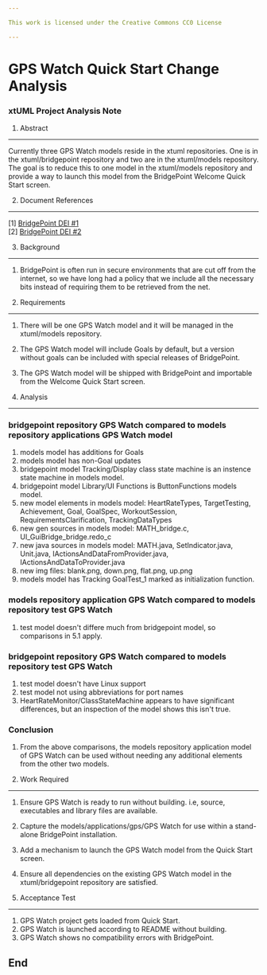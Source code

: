 ```yaml
---

This work is licensed under the Creative Commons CC0 License

---
```


# GPS Watch Quick Start Change Analysis
### xtUML Project Analysis Note


1. Abstract
-----------
Currently three GPS Watch models reside in the xtuml repositories. One is in the
xtuml/bridgepoint repository and two are in the xtuml/models repository. The
goal is to reduce this to one model in the xtuml/models repository and provide a
way to launch this model from the BridgePoint Welcome Quick Start screen.

2. Document References
----------------------
[1] [BridgePoint DEI #1](https://support.onefact.net/redmine/issues/7986)  
[2] [BridgePoint DEI #2](https://support.onefact.net/redmine/issues/7927) 

3. Background
-------------
1. BridgePoint is often run in secure environments that are cut off from the internet, so we have long had a policy that we include all the necessary bits instead of requiring them to be retrieved from the net.

4. Requirements
---------------
1. There will be one GPS Watch model and it will be managed in the xtuml/models repository.
2. The GPS Watch model will include Goals by default, but a version without goals can be included with special releases of BridgePoint.  
3. The GPS Watch model will be shipped with BridgePoint and importable from the Welcome Quick Start screen. 

5. Analysis
-----------
### bridgepoint repository GPS Watch compared to models repository applications GPS Watch model
1. models model has additions for Goals
2. models model has non-Goal updates
3. bridgepoint model Tracking/Display class state machine is an instence
   state machine in models model.
4. bridgepoint model Library/UI Functions is ButtonFunctions models model.
5. new model elements in models model: HeartRateTypes, TargetTesting,
   Achievement, Goal, GoalSpec, WorkoutSession, RequirementsClarification,
   TrackingDataTypes
6. new gen sources in models model: MATH_bridge.c, UI_GuiBridge_bridge.redo_c
7. new java sources in models model: MATH.java, SetIndicator.java, Unit.java,
   IActionsAndDataFromProvider.java, IActionsAndDataToProvider.java
8. new img files: blank.png, down.png, flat.png, up.png
9. models model has Tracking GoalTest_1 marked as initialization function.

### models repository application GPS Watch compared to models repository test GPS Watch
1. test model doesn't differe much from bridgepoint model, so comparisons in 5.1 apply.

### bridgepoint repository GPS Watch compared to models repository test GPS Watch
1. test model doesn't have Linux support
2. test model not using abbreviations for port names
3. HeartRateMonitor/ClassStateMachine appears to have significant differences, but an inspection of the model shows this isn't true.

### Conclusion
1. From the above comparisons, the models repository application model of GPS Watch can be used without needing any additional elements from the other two models.

6. Work Required
----------------
1. Ensure GPS Watch is ready to run without building. i.e, source, executables and library files are available. 
2. Capture the models/applications/gps/GPS Watch for use within a stand-alone BridgePoint installation.
3. Add a mechanism to launch the GPS Watch model from the Quick Start screen.
4. Ensure all dependencies on the existing GPS Watch model in the xtuml/bridgepoint repository are satisfied.

7. Acceptance Test
------------------
1. GPS Watch project gets loaded from Quick Start.
2. GPS Watch is launched according to README without building.
3. GPS Watch shows no compatibility errors with BridgePoint.

End
---

